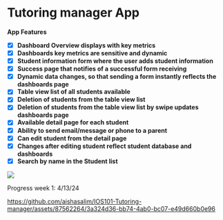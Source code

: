 # Tutoring manager App
**App Features**

- [X] **Dashboard Overview displays with key metrics**
- [X] **Dashboards key metrics are sensitive and dynamic**
- [X] **Student information form where the user adds student information**
- [X] **Success page that notifies of a successful form receiving**
- [X] **Dynamic data changes, so that sending a form instantly reflects the dashboards page**
- [X] **Table view list of all students available**
- [X] **Deletion of students from the table view list**
- [X] **Deletion of students from the table view list by swipe updates dashboards page**
- [X] **Available detail page for each student**
- [X] **Ability to send email/message or phone to a parent**
- [X] **Can edit student from the detail page**
- [X] **Changes after editing student reflect student database and dashboards**
- [X] **Search by name in the Student list**

<img src='https://github.com/aishasalim/IOS101-Tutoring-manager/assets/87562264/28aecb51-151d-476c-8997-94b7c7f8329e.png'/>


Progress week 1:
4/13/24

https://github.com/aishasalim/IOS101-Tutoring-manager/assets/87562264/3a324d36-bb74-4ab0-bc07-e49d660b0e96

